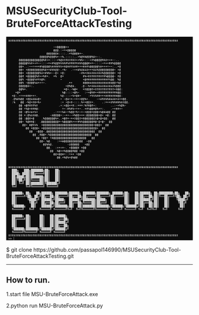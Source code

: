 # MSUSecurityClub-Tool-BruteForceAttackTesting

<img src="./image.png">

<p>$ git clone https://github.com/passapol146990/MSUSecurityClub-Tool-BruteForceAttackTesting.git</p>
<hr>
<h2>How to run.</h2>
<p>1.start file MSU-BruteForceAttack.exe</p>
<p>2.python run MSU-BruteForceAttack.py</p>
